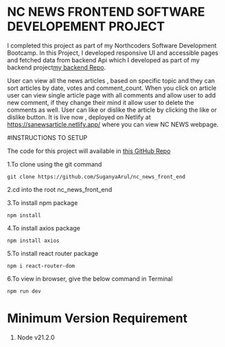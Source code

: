 # NC NEWS FRONTEND SOFTWARE DEVELOPEMENT PROJECT
I completed this project as part of my Northcoders Software Development Bootcamp. In this Project, I developed responsive UI and accessible pages and fetched data from backend Api which I developed as part of my backend project[my backend Repo](https://github.com/SuganyaArul/nc_news_api).

User can view all the news articles , based on specific topic and they can sort articles by date, votes and comment_count.
When you click on article user can view single article page with all comments and allow user to add new comment, if they change their mind it allow user to delete the comments as well. User can like or dislike the article by clicking the like or dislike button. It is live now , deployed on Netlify at https://sanewsarticle.netlify.app/ where you can view NC NEWS webpage.

#INSTRUCTIONS TO SETUP

The code for this project will available in [this GitHub Repo](https://github.com/SuganyaArul/nc_news_front_end) 

1.To clone using the git command

```
git clone https://github.com/SuganyaArul/nc_news_front_end
```
2.cd into the root nc_news_front_end

3.To install npm package

```
npm install
```
4.To install axios package

```
npm install axios
```
5.To install react router package

```
npm i react-router-dom
```
6.To view in browser, give the below command in Terminal

```
npm run dev
```

# Minimum Version Requirement

1. Node v21.2.0